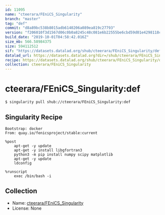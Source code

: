 ```yaml
---
id: 11095
name: "cteerara/FEniCS_Singularity"
branch: "master"
tag: "def"
commit: "d8a89bc538b8015adb6140206a089ea819c27793"
version: "f206010f3d1567d06c0b0a8245c48c081e6b22555be6cbd59d01e4298118ccad"
build_date: "2019-10-01T04:58:42.016Z"
size_mb: 566.58984375
size: 594112512
sif: "https://datasets.datalad.org/shub/cteerara/FEniCS_Singularity/def/2019-10-01-d8a89bc5-f206010f/f206010f3d1567d06c0b0a8245c48c081e6b22555be6cbd59d01e4298118ccad.sif"
datalad_url: https://datasets.datalad.org?dir=/shub/cteerara/FEniCS_Singularity/def/2019-10-01-d8a89bc5-f206010f/
recipe: https://datasets.datalad.org/shub/cteerara/FEniCS_Singularity/def/2019-10-01-d8a89bc5-f206010f/Singularity
collection: cteerara/FEniCS_Singularity
---
```


# cteerara/FEniCS_Singularity:def

```bash
$ singularity pull shub://cteerara/FEniCS_Singularity:def
```

## Singularity Recipe

```singularity
Bootstrap: docker
From: quay.io/fenicsproject/stable:current

%post
    apt-get -y update
    apt-get -y install libgfortran3
    python3 -m pip install numpy scipy matplotlib 
    apt-get -y update 
    ldconfig

%runscript
    exec /bin/bash -i
```

## Collection

 - Name: [cteerara/FEniCS_Singularity](https://github.com/cteerara/FEniCS_Singularity)
 - License: None

